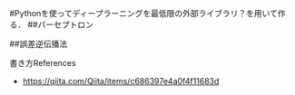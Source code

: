 #Pythonを使ってディープラーニングを最低限の外部ライブラリ？を用いて作る．
##パーセプトロン

##誤差逆伝播法

書き方References
 * https://qiita.com/Qiita/items/c686397e4a0f4f11683d
